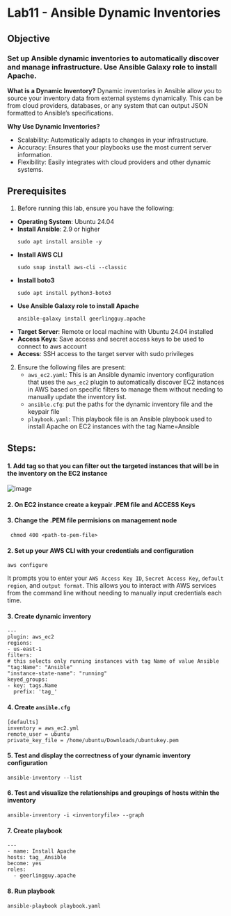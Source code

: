 # Lab11 - Ansible Dynamic Inventories

## **Objective**

### Set up Ansible dynamic inventories to automatically discover and manage infrastructure. Use Ansible Galaxy role to install Apache.

**What is a Dynamic Inventory?**
Dynamic inventories in Ansible allow you to source your inventory data from external systems dynamically. This can be from cloud providers, databases, or any system that can output JSON formatted to Ansible’s specifications.

**Why Use Dynamic Inventories?**
  - Scalability: Automatically adapts to changes in your infrastructure.
  - Accuracy: Ensures that your playbooks use the most current server information.
  - Flexibility: Easily integrates with cloud providers and other dynamic systems.

## **Prerequisites**
1. Before running this lab, ensure you have the following:
- **Operating System**: Ubuntu 24.04
- **Install Ansible**: 2.9 or higher
  ```
  sudo apt install ansible -y
  ```
- **Install AWS CLI**
  ```
  sudo snap install aws-cli --classic
  ```
- **Install boto3**
  ```
  sudo apt install python3-boto3
  ```
- **Use Ansible Galaxy role to install Apache**
  ```
  ansible-galaxy install geerlingguy.apache
  ```
- **Target Server**: Remote or local machine with Ubuntu 24.04 installed
- **Access Keys**: Save access and secret access keys to be used to connect to aws account 
- **Access**: SSH access to the target server with sudo privileges
  
2. Ensure the following files are present:
    - `aws_ec2.yaml`: This is an Ansible dynamic inventory configuration that uses the `aws_ec2` plugin to automatically discover EC2 instances in AWS based on specific filters to manage them without needing to manually update the inventory list.
   - `ansible.cfg`: put the paths for the dynamic inventory file and the keypair file
   - `playbook.yaml`: This playbook file is an Ansible playbook used to install Apache on EC2 instances with the tag Name=Ansible  

## **Steps:**

#### 1. Add tag so that you can filter out the targeted instances that will be in the inventory on the EC2 instance 
![image](https://github.com/user-attachments/assets/db39bfc5-ea96-4503-93bf-fb98f2ae93f7)

#### 2. On EC2 instance create a keypair .PEM file and ACCESS Keys
#### 3. Change the .PEM file permisions on management node 
 ```
  chmod 400 <path-to-pem-file>
  ```
#### 2. Set up your AWS CLI with your credentials and configuration
  ```
  aws configure
  ```
  It prompts you to enter your `AWS Access Key ID`, `Secret Access Key`, `default region`, and `output format`. This allows you to interact with AWS services from the command line without needing to manually input credentials each time.
  
#### 3. Create dynamic inventory
  ```
 --- 
plugin: aws_ec2
regions:
  - us-east-1
filters:
  # this selects only running instances with tag Name of value Ansible
  "tag:Name": "Ansible"
  "instance-state-name": "running"
keyed_groups:
  - key: tags.Name
    prefix: 'tag_'
  ```
#### 4. Create `ansible.cfg` 
   ```
 [defaults]
inventory = aws_ec2.yml
remote_user = ubuntu
private_key_file = /home/ubuntu/Downloads/ubuntukey.pem
  ```
#### 5. Test and display the correctness of your dynamic inventory configuration 
  ```
  ansible-inventory --list
  ```
#### 6. Test and visualize the relationships and groupings of hosts within the inventory 
  ```
 ansible-inventory -i <inventoryfile> --graph
  ```
#### 7. Create playbook
  ```
 ---
- name: Install Apache
  hosts: tag__Ansible
  become: yes
  roles:
    - geerlingguy.apache

  ```
#### 8. Run playbook
  ```
 ansible-playbook playbook.yaml
  ```



